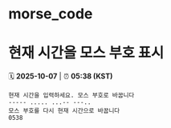 # morse_code
# 현재 시간을 모스 부호 표시
<!-- MORSE_TIME_START -->
🗓️ **2025-10-07** | ⏰ **05:38 (KST)**

```
현재 시간을 입력하세요. 모스 부호로 바꿉니다
----- ..... ...-- ---..
모스 부호를 다시 현재 시간으로 바꿉니다
0538
```
<!-- MORSE_TIME_END -->
